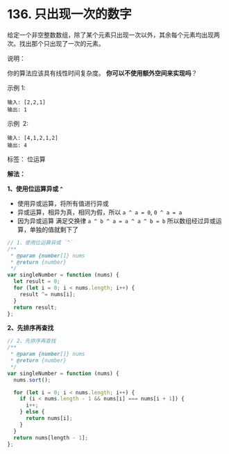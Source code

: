 # 136. 只出现一次的数字

给定一个非空整数数组，除了某个元素只出现一次以外，其余每个元素均出现两次。找出那个只出现了一次的元素。

说明：

你的算法应该具有线性时间复杂度。 **你可以不使用额外空间来实现吗**？

示例 1:

```
输入: [2,2,1]
输出: 1
```

示例  2:

```
输入: [4,1,2,1,2]
输出: 4
```

标签： 位运算

**解法：**

**1、使用位运算异或 `^`**

- 使用异或运算，将所有值进行异或
- 异或运算，相异为真，相同为假，所以 `a ^ a = 0`, `0 ^ a = a`
- 因为异或运算 满足交换律 `a ^ b ^ a = a ^ a ^ b = b` 所以数组经过异或运算，单独的值就剩下了

```js
// 1、使用位运算异或 `^`
/**
 * @param {number[]} nums
 * @return {number}
 */
var singleNumber = function (nums) {
  let result = 0;
  for (let i = 0; i < nums.length; i++) {
    result ^= nums[i];
  }
  return result;
};
```

**2、先排序再查找**

```js
// 2、先排序再查找
/**
 * @param {number[]} nums
 * @return {number}
 */
var singleNumber = function (nums) {
  nums.sort();

  for (let i = 0; i < nums.length; i++) {
    if (i < nums.length - 1 && nums[i] === nums[i + 1]) {
      i++;
    } else {
      return nums[i];
    }
  }
  return nums[length - 1];
};
```

<script setup>
import Comment from '../../components/comment/index.vue'
</script>

<Comment />
